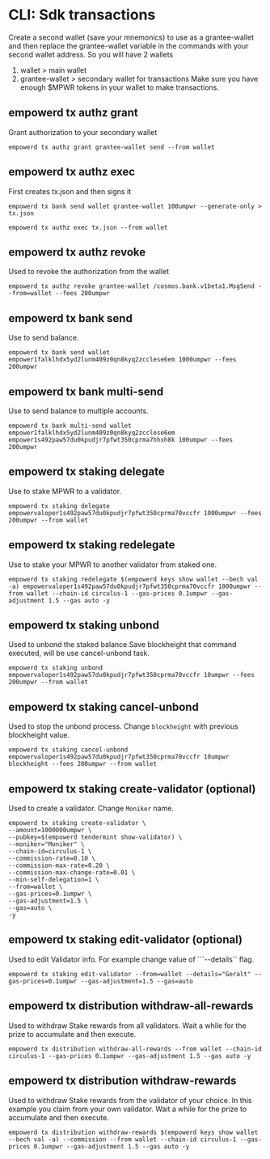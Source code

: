 # CLI: Sdk transactions

Create a second wallet (save your mnemonics) to use as a grantee-wallet and then replace the grantee-wallet variable in the commands with your second wallet address. 
So you will have 2 wallets
1. wallet > main wallet
2. grantee-wallet > secondary wallet for transactions
Make sure you have enough $MPWR tokens in your wallet to make transactions.


## empowerd tx authz grant
Grant authorization to your secondary wallet
```
empowerd tx authz grant grantee-wallet send --from wallet
```


## empowerd tx authz exec
First creates tx.json and then signs it
```
empowerd tx bank send wallet grantee-wallet 100umpwr --generate-only > tx.json
```
```
empowerd tx authz exec tx.json --from wallet
```

## empowerd tx authz revoke
Used to revoke the authorization from the wallet
```
empowerd tx authz revoke grantee-wallet /cosmos.bank.v1beta1.MsgSend --from=wallet --fees 200umpwr
```

## empowerd tx bank send
Use to send balance.
```
empowerd tx bank send wallet empower1falklhdx5yd2lunm409z0qn8kyq2zcclese6em 1000umpwr --fees 200umpwr
```


## empowerd tx bank multi-send
Use to send balance to multiple accounts.
```
empowerd tx bank multi-send wallet empower1falklhdx5yd2lunm409z0qn8kyq2zcclese6em empower1s492paw57du0kpudjr7pfwt350cprma7hhxh8k 100umpwr --fees 200umpwr
```


## empowerd tx staking delegate
Use to stake MPWR to a validator.
```
empowerd tx staking delegate empowervaloper1s492paw57du0kpudjr7pfwt350cprma70vccfr 1000umpwr --fees 200umpwr --from wallet
```


## empowerd tx staking redelegate
Use to stake your MPWR to another validator from staked one.
```
empowerd tx staking redelegate $(empowerd keys show wallet --bech val -a) empowervaloper1s492paw57du0kpudjr7pfwt350cprma70vccfr 1000umpwr --from wallet --chain-id circulus-1 --gas-prices 0.1umpwr --gas-adjustment 1.5 --gas auto -y 
```


## empowerd tx staking unbond 
Used to unbond the staked balance.Save blockheight that command executed, will be use cancel-unbond task.
```
empowerd tx staking unbond empowervaloper1s492paw57du0kpudjr7pfwt350cprma70vccfr 10umpwr --fees 200umpwr --from wallet
```


## empowerd tx staking cancel-unbond 
Used to stop the unbond process. Change ``blockheight`` with previous blockheight value.
```
empowerd tx staking cancel-unbond empowervaloper1s492paw57du0kpudjr7pfwt350cprma70vccfr 10umpwr blockheight --fees 200umpwr --from wallet
 ```


## empowerd tx staking create-validator (optional)
Used to create a validator. Change ``Moniker`` name.

```
empowerd tx staking create-validator \
--amount=1000000umpwr \
--pubkey=$(empowerd tendermint show-validator) \
--moniker="Moniker" \
--chain-id=circulus-1 \
--commission-rate=0.10 \
--commission-max-rate=0.20 \
--commission-max-change-rate=0.01 \
--min-self-delegation=1 \
--from=wallet \
--gas-prices=0.1umpwr \
--gas-adjustment=1.5 \
--gas=auto \
-y 
```

## empowerd tx staking edit-validator (optional)
Used to edit Validator info. For example change value of ```--details`` flag.
```
empowerd tx staking edit-validator --from=wallet --details="Geralt" --gas-prices=0.1umpwr --gas-adjustment=1.5 --gas=auto
```


## empowerd tx distribution withdraw-all-rewards 
Used to withdraw Stake rewards from all validators. Wait a while for the prize to accumulate and then execute.
```
empowerd tx distribution withdraw-all-rewards --from wallet --chain-id circulus-1 --gas-prices 0.1umpwr --gas-adjustment 1.5 --gas auto -y 
``` 


## empowerd tx distribution withdraw-rewards
Used to withdraw Stake rewards from the validator of your choice. In this example you claim from your own validator. Wait a while for the prize to accumulate and then execute.
```
empowerd tx distribution withdraw-rewards $(empowerd keys show wallet --bech val -a) --commission --from wallet --chain-id circulus-1 --gas-prices 0.1umpwr --gas-adjustment 1.5 --gas auto -y 
```
